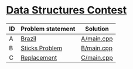 # [Data Structures Contest](https://www.e-olymp.com/en/contests/9571)




| ID | Problem statement                                                         | Solution                 |
|----|---------------------------------------------------------------------------|--------------------------|
| A  | [Brazil](https://www.e-olymp.com/en/contests/9571/problems/83967)         | [A/main.cpp](A/main.cpp) |
| B  | [Sticks Problem](https://www.e-olymp.com/en/contests/9571/problems/83968) | [B/main.cpp](B/main.cpp) |
| C  | [Replacement](https://www.e-olymp.com/en/contests/9571/problems/83969)    | [C/main.cpp](C/main.cpp) |

